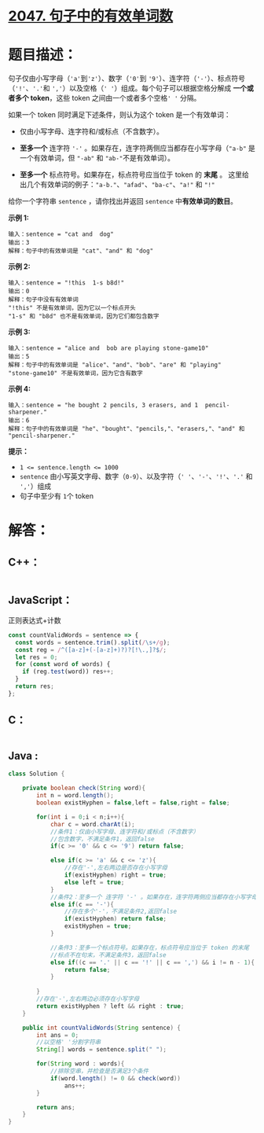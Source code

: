 # [2047. 句子中的有效单词数](https://leetcode-cn.com/problems/number-of-valid-words-in-a-sentence/)

# 题目描述：

句子仅由小写字母（`'a'`到`'z'`）、数字（`'0'`到 `'9'`）、连字符（`'-'`）、标点符号（`'!'`、`'.'`和 `','`）以及空格（`' '`）组成。每个句子可以根据空格分解成 **一个或者多个 token**，这些 token 之间由一个或者多个空格`' '` 分隔。

如果一个 token 同时满足下述条件，则认为这个 token 是一个有效单词：

- 仅由小写字母、连字符和/或标点（不含数字）。

- **至多一个** 连字符 `'-'` 。如果存在，连字符两侧应当都存在小写字母（`"a-b"` 是一个有效单词，但 `"-ab"` 和 `"ab-"`不是有效单词）。

- **至多一个** 标点符号。如果存在，标点符号应当位于 token 的 **末尾** 。
  这里给出几个有效单词的例子：`"a-b."`、`"afad"`、`"ba-c"`、`"a!"` 和 `"!"` 

给你一个字符串 `sentence` ，请你找出并返回 `sentence` 中**有效单词的数目**。



**示例 1:**

```
输入：sentence = "cat and  dog"
输出：3
解释：句子中的有效单词是 "cat"、"and" 和 "dog"
```

**示例 2:**

```
输入：sentence = "!this  1-s b8d!"
输出：0
解释：句子中没有有效单词
"!this" 不是有效单词，因为它以一个标点开头
"1-s" 和 "b8d" 也不是有效单词，因为它们都包含数字
```
**示例 3:**

```
输入：sentence = "alice and  bob are playing stone-game10"
输出：5
解释：句子中的有效单词是 "alice"、"and"、"bob"、"are" 和 "playing"
"stone-game10" 不是有效单词，因为它含有数字
```
**示例 4:**

```
输入：sentence = "he bought 2 pencils, 3 erasers, and 1  pencil-sharpener."
输出：6
解释：句子中的有效单词是 "he"、"bought"、"pencils,"、"erasers,"、"and" 和 "pencil-sharpener."
```
**提示：**

- `1 <= sentence.length <= 1000`
- `sentence` 由小写英文字母、数字（`0-9`）、以及字符（`' '`、`'-'`、`'!'`、`'.'` 和 `','`）组成
- 句子中至少有 `1`个 token



# 解答：

## C++：

```cpp

```

## JavaScript：

正则表达式+计数

```javascript
const countValidWords = sentence => {
  const words = sentence.trim().split(/\s+/g);
  const reg = /^([a-z]+(-[a-z]+)?)?[!\.,]?$/;
  let res = 0;
  for (const word of words) {
    if (reg.test(word)) res++;
  }
  return res;
};
```

## C：

```c

```

## Java :

```java
class Solution {

    private boolean check(String word){
        int n = word.length();
        boolean existHyphen = false,left = false,right = false;

        for(int i = 0;i < n;i++){
            char c = word.charAt(i);
            //条件1：仅由小写字母、连字符和/或标点（不含数字）
            //包含数字，不满足条件1，返回false
            if(c >= '0' && c <= '9') return false;

            else if(c >= 'a' && c <= 'z'){
                //存在'-',左右两边是否存在小写字母
                if(existHyphen) right = true;
                else left = true;
            }
            //条件2：至多一个 连字符 '-' 。如果存在，连字符两侧应当都存在小写字母
            else if(c == '-'){
                //存在多个'-'，不满足条件2,返回false
                if(existHyphen) return false;
                existHyphen = true;
            }

            //条件3：至多一个标点符号。如果存在，标点符号应当位于 token 的末尾
            //标点不在句末，不满足条件3，返回false
            else if((c == '.' || c == '!' || c == ',') && i != n - 1){  
                return false;
            }
                
        }
        //存在'-',左右两边必须存在小写字母
        return existHyphen ? left && right : true;
    }

    public int countValidWords(String sentence) {
        int ans = 0;
        //以空格' '分割字符串
        String[] words = sentence.split(" ");

        for(String word : words){
            //排除空串，并检查是否满足3个条件
            if(word.length() != 0 && check(word))
                ans++;
        }

        return ans;
    }
}
```

